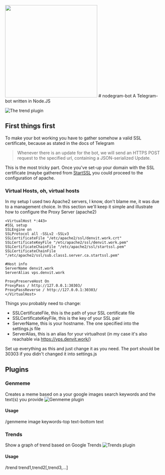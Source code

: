 <img src="http://i.imgur.com/Tz2m0v9.png" width=300 />
# nodegram-bot
A Telegram-bot written in Node.JS

![The trend plugin](http://i.imgur.com/Lz5oYTV.png)

## First things first
To make your bot working you have to gather somehow a valid SSL certificate, because as stated in the docs of Telegram 
> Whenever there is an update for the bot, we will send an HTTPS POST request to the specified url, containing a JSON-serialized Update.

This is the most tricky part. Once you've set-up your domain with the SSL certificate (maybe gathered from [StartSSL](https://www.startssl.com/) you could proceed to the configuration of apache.

### Virtual Hosts, oh, virtual hosts
In my setup I used two Apache2 servers,
I know, don't blame me, it was due to a management choice.
In this section we'll keep it simple and illustrate how to configure the Proxy Server (apache2)

```
<VirtualHost *:443>
#SSL setup
SSLEngine on
SSLProtocol all -SSLv2 -SSLv3
SSLCertificateFile "/etc/apache2/ssl/denvit.work.crt"
SSLCertificateKeyFile "/etc/apache2/ssl/denvit.work.pem"
SSLCertificateChainFile "/etc/apache2/ssl/startssl.pem"
SSLCertificateChainFile "/etc/apache2/ssl/sub.class1.server.ca.startssl.pem"

#Host info
ServerName denvit.work
ServerAlias vps.denvit.work

ProxyPreserveHost On
ProxyPass / http://127.0.0.1:30303/
ProxyPassReverse / http://127.0.0.1:30303/
</VirtualHost>
```

Things you probably need to change:

-	SSLCertificateFile, this is the path of your SSL certificate file
-	SSLCertificateKeyFile, this is the key of your SSL pair
-	ServerName, this is your hostname. The one specified into the settings.js file
-	ServerAlias, this is an alias for your virtualhost (in my case it's also reachable via https://vps.denvit.work/)

Set up everything as this and just change it as you need.
The port should be 30303 if you didn't changed it into settings.js 


## Plugins

### Genmeme
Creates a meme based on a your google images search keywords and the text(s) you provide
![Genmeme plugin](http://i.imgur.com/Cd9jLLD.png)

#### Usage
/genmeme image keywords-top text-bottom text

### Trends
Show a graph of trend based on Google Trends
![Trends plugin](http://i.imgur.com/Lz5oYTV.png)

#### Usage
/trend trend1,trend2[,trend3,...]
